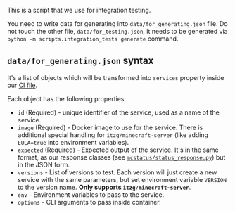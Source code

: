 This is a script that we use for integration testing.

You need to write data for generating into `data/for_generating.json` file.
Do not touch the other file, `data/for_testing.json`, it needs to be generated via
`python -m scripts.integration_tests generate` command.

## `data/for_generating.json` syntax

It's a list of objects which will be transformed into `services` property inside
our [CI file](https://github.com/py-mine/mcstatus/blob/master/.github/workflows/integration-tests.yml).

Each object has the following properties:

- `id` (Required) - unique identifier of the service, used as a name of the service.
- `image` (Required) - Docker image to use for the service. There is additional special handling for `itzg/minecraft-server` (like adding `EULA=true` into environment variables).
- `expected` (Required) - Expected output of the service. It's in the same format, as our response classes (see [`mcstatus/status_response.py`](https://github.com/py-mine/mcstatus/blob/master/mcstatus/status_response.py)) but in the JSON form.
- `versions` - List of versions to test. Each version will just create a new service with the same parameters, but set environment variable `VERSION` to the version name. **Only supports `itzg/minecraft-server`**.
- `env` - Environment variables to pass to the service.
- `options` - CLI arguments to pass inside container.
